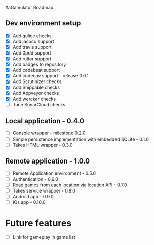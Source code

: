 #aGamulator Roadmap

## Dev environment setup
- [x] Add qulice checks
- [x] Add jacoco support
- [x] Add travis support
- [x] Add 0pdd support
- [x] Add rultor support
- [x] Add badges to repository
- [x] Add codebeat support
- [x] Add codecov support - release 0.0.1
- [x] Add Scrutinizer checks
- [x] Add Shippable checks
- [x] Add Appveyor checks
- [x] Add wercker checks
- [ ] Tune SonarCloud checks
## Local application - 0.4.0
- [ ] Console wrapper - milestone 0.2.0
- [ ] Simple persistence implementation with embedded SQLite - 0.1.0
- [ ] Takes HTML wrapper - 0.3.0
## Remote application - 1.0.0
- [ ] Remote Application environment - 0.5.0
- [ ] Authentication - 0.6.0
- [ ] Read games from each location via location API - 0.7.0
- [ ] Takes service wrapper - 0.8.0
- [ ] Android app - 0.9.0
- [ ] iOs app - 0.10.0
# Future features
- [ ] Link for gameplay in game list